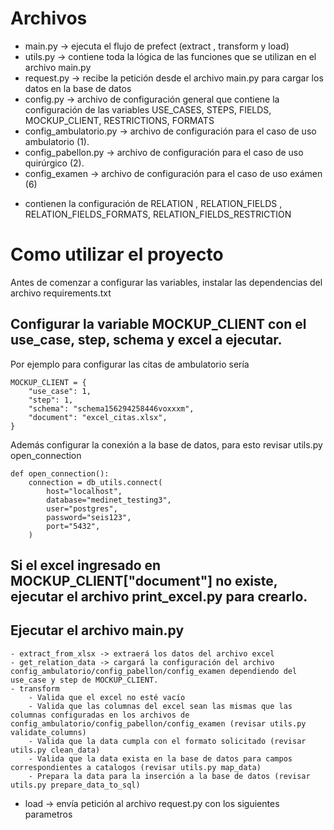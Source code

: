 Archivos
===========
 -  main.py -> ejecuta el flujo de prefect (extract , transform y load)
 -  utils.py -> contiene toda la lógica de las funciones que se utilizan en el archivo main.py
 -  request.py -> recibe la petición desde el archivo main.py para cargar los datos en la base de datos
 -  config.py -> archivo de configuración general que contiene la configuración de las variables USE_CASES, STEPS, FIELDS, MOCKUP_CLIENT, RESTRICTIONS, FORMATS
  - config_ambulatorio.py -> archivo de configuración para el caso de uso ambulatorio (1).
  - config_pabellon.py -> archivo de configuración para el caso de uso quirúrgico (2).
  - config_examen -> archivo de configuración para el caso de uso exámen (6)
  * contienen la configuración de RELATION , RELATION_FIELDS , RELATION_FIELDS_FORMATS, RELATION_FIELDS_RESTRICTION


Como utilizar el proyecto
=========================

Antes de comenzar a configurar las variables, instalar las dependencias del archivo requirements.txt

## Configurar la variable MOCKUP_CLIENT con el use_case, step, schema y excel a ejecutar.

Por ejemplo para configurar las citas de ambulatorio sería

    MOCKUP_CLIENT = {
        "use_case": 1,
        "step": 1,
        "schema": "schema156294258446voxxxm",
        "document": "excel_citas.xlsx",
    }

Además configurar la conexión a la base de datos, para esto revisar utils.py open_connection

    def open_connection():
        connection = db_utils.connect(
            host="localhost",
            database="medinet_testing3",
            user="postgres",
            password="seis123",
            port="5432",
        )

## Si el excel ingresado en MOCKUP_CLIENT["document"] no existe, ejecutar el archivo print_excel.py para crearlo.

## Ejecutar el archivo main.py
    - extract_from_xlsx -> extraerá los datos del archivo excel
    - get_relation_data -> cargará la configuración del archivo config_ambulatorio/config_pabellon/config_examen dependiendo del use_case y step de MOCKUP_CLIENT.
    - transform 
        - Valida que el excel no esté vacío
        - Valida que las columnas del excel sean las mismas que las columnas configuradas en los archivos de config_ambulatorio/config_pabellon/config_examen (revisar utils.py validate_columns)
        - Valida que la data cumpla con el formato solicitado (revisar utils.py clean_data)
        - Valida que la data exista en la base de datos para campos correspondientes a catalogos (revisar utils.py map_data)
        - Prepara la data para la inserción a la base de datos (revisar utils.py prepare_data_to_sql)
   - load -> envía petición al archivo request.py con los siguientes parametros
